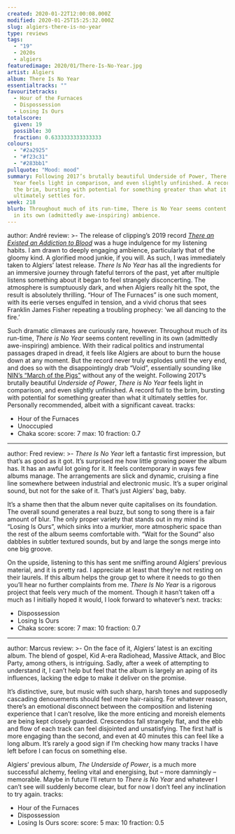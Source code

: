 ```yaml
---
created: 2020-01-22T12:00:08.000Z
modified: 2020-01-25T15:25:32.000Z
slug: algiers-there-is-no-year
type: reviews
tags:
  - "19"
  - 2020s
  - algiers
featuredimage: 2020/01/There-Is-No-Year.jpg
artist: Algiers
album: There Is No Year
essentialtracks: ""
favouritetracks:
  - Hour of the Furnaces
  - Dispossession
  - Losing Is Ours
totalscore:
  given: 19
  possible: 30
  fraction: 0.6333333333333333
colours:
  - "#2a2925"
  - "#f23c31"
  - "#283bb1"
pullquote: "Mood: mood"
summary: Following 2017’s brutally beautiful Underside of Power, There is No
  Year feels light in comparison, and even slightly unfinished. A record full to
  the brim, bursting with potential for something greater than what it
  ultimately settles for.
week: 218
blurb: Throughout much of its run-time, There is No Year seems content revelling
  in its own (admittedly awe-inspiring) ambience.
---
```

author: André
review: >-
  The release of clipping’s 2019 record [*There an Existed an Addiction to
  Blood*](<reviews/clipping-there-existed-an-addiction-to-blood/>)
  was a huge indulgence for my listening habits. I am drawn to deeply engaging
  ambience, particularly that of the gloomy kind. A glorified mood junkie, if
  you will. As such, I was immediately taken to Algiers’ latest release. *There
  Is No Year* has all the ingredients for an immersive journey through fateful
  terrors of the past, yet after multiple listens something about it began to
  feel strangely disconcerting. The atmosphere is sumptuously dark, and when
  Algiers really hit the spot, the result is absolutely thrilling. “Hour of The
  Furnaces” is one such moment, with its eerie verses engulfed in tension, and a
  vivid chorus that sees Franklin James Fisher repeating a troubling prophecy:
  ‘we all dancing to the fire.’


  Such dramatic climaxes are curiously rare, however. Throughout much of its run-time, *There is No Year* seems content revelling in its own (admittedly awe-inspiring) ambience. With their radical politics and instrumental passages draped in dread, it feels like Algiers are about to burn the house down at any moment. But the record never truly explodes until the very end, and does so with the disappointingly drab “Void”, essentially sounding like [NIN’s “March of the Pigs”](<reviews/nine-inch-nails-the-downward-spiral/>) without any of the weight. Following 2017’s brutally beautiful *Underside of Power*, *There is No Year* feels light in comparison, and even slightly unfinished. A record full to the brim, bursting with potential for something greater than what it ultimately settles for. Personally recommended, albeit with a significant caveat.
tracks:
  - Hour of the Furnaces
  - ­­Unoccupied
  - ­­Chaka
score:
  score: 7
  max: 10
  fraction: 0.7
---
author: Fred
review: >-
  *There Is No Year* left a fantastic first impression, but that’s as good as it
  got. It’s surprised me how little growing power the album has. It has an awful
  lot going for it. It feels contemporary in ways few albums manage. The
  arrangements are slick and dynamic, cruising a fine line somewhere between
  industrial and electronic music. It’s a super original sound, but not for the
  sake of it. That’s just Algiers’ bag, baby.

  It’s a shame then that the album never quite capitalises on its foundation. The overall sound generates a real buzz, but song to song there is a fair amount of blur. The only proper variety that stands out in my mind is “Losing Is Ours”, which sinks into a murkier, more atmospheric space than the rest of the album seems comfortable with. “Wait for the Sound” also dabbles in subtler textured sounds, but by and large the songs merge into one big groove.

  On the upside, listening to this has sent me sniffing around Algiers’ previous material, and it is pretty rad. I appreciate at least that they’re not resting on their laurels. If this album helps the group get to where it needs to go then you’ll hear no further complaints from me. *There Is No Year* is a rigorous project that feels very much of the moment. Though it hasn’t taken off a much as I initially hoped it would, I look forward to whatever’s next.
tracks:
  - Dispossession
  - ­­Losing Is Ours
  - ­­Chaka
score:
  score: 7
  max: 10
  fraction: 0.7
---
author: Marcus
review: >-
  On the face of it, Algiers’ latest is an exciting album. The blend of gospel,
  Kid A-era Radiohead, Massive Attack, and Bloc Party, among others, is
  intriguing. Sadly, after a week of attempting to understand it, I can’t help
  but feel that the album is largely an aping of its influences, lacking the
  edge to make it deliver on the promise.


  It’s distinctive, sure, but music with such sharp, harsh tones and supposedly cascading denouements should feel more hair-raising. For whatever reason, there’s an emotional disconnect between the composition and listening experience that I can’t resolve, like the more enticing and moreish elements are being kept closely guarded. Crescendos fall strangely flat, and the ebb and flow of each track can feel disjointed and unsatisfying. The first half is more engaging than the second, and even at 40 minutes this can feel like a long album. It’s rarely a good sign if I’m checking how many tracks I have left before I can focus on something else.


  Algiers’ previous album, *The Underside of Power*, is a much more successful alchemy, feeling vital and energising, but – more damningly – memorable. Maybe in future I’ll return to *There is No Year* and whatever I can’t see will suddenly become clear, but for now I don’t feel any inclination to try again.
tracks:
  - Hour of the Furnaces
  - ­­Dispossession
  - ­­Losing Is Ours
score:
  score: 5
  max: 10
  fraction: 0.5
